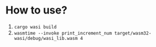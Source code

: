 # How to use?

1. `cargo wasi build`
2. `wasmtime --invoke print_increment_num target/wasm32-wasi/debug/wasi_lib.wasm 4`